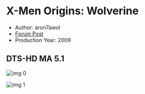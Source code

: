 # X-Men Origins: Wolverine

* Author: aron7awol
* [Forum Post](https://www.avsforum.com/threads/bass-eq-for-filtered-movies.2995212/post-57825054)
* Production Year: 2009

## DTS-HD MA 5.1

![img 0](https://i.imgur.com/BWLAUZH.jpg)

![img 1](https://i.imgur.com/qsS6mVS.jpg)

